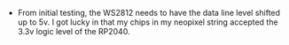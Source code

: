 - From initial testing, the WS2812 needs to have the data line level shifted up to 5v. I got lucky in that my
chips in my neopixel string accepted the 3.3v logic level of the RP2040.